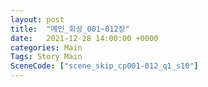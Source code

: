 ```yaml
---
layout: post
title:  "메인_회상_001~012장"
date:   2021-12-28 14:00:00 +0000
categories: Main
Tags: Story Main
SceneCode: ["scene_skip_cp001-012_q1_s10"]
---
```

